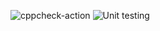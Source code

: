 ![cppcheck-action](https://github.com/PriyankaPuli/Arthmetic-Opearations/workflows/cppcheck-action/badge.svg)
![Unit testing](https://github.com/PriyankaPuli/Arthmetic-Opearations/workflows/Unit%20testing/badge.svg)
